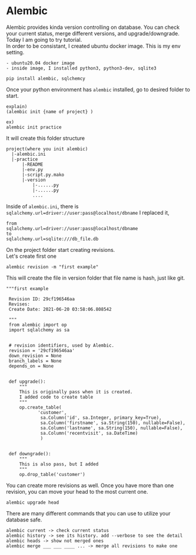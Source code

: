 # Alembic
Alembic provides kinda version controlling on database. You can check your current status, merge different versions, and upgrade/downgrade.<br/>
Today I am going to try tutorial.<br/>
In order to be consistant, I created ubuntu docker image. 
This is my env setting.
```
- ubuntu20.04 docker image
- inside image, I installed python3, python3-dev, sqlite3
```
```
pip install alembic, sqlchemcy
```
Once your python environment has `alembic` installed, go to desired folder to start.
```
explain)
(alembic init {name of project} )

ex)
alembic init practice
```
It will create this folder structure
```
project(where you init alembic)
  |-alembic.ini
  |-practice
      |-README
      |-env.py
      |-script.py.mako
      |-version
          |-......py
          |-......py 
          ....
```
Inside of `alembic.ini`, there is `sqlalchemy.url=driver://user:pass@localhost/dbname`
I replaced it,
```
from
sqlalchemy.url=driver://user:pass@localhost/dbname
to
sqlalchemy.url=sqlite:///db_file.db
```
On the project folder start creating revisions.<br/>
Let's create first one
```
alembic revision -m "first example"
```
This will create the file in version folder that file name is hash, just like git.
```
"""first example

 Revision ID: 29cf196546aa
 Revises: 
 Create Date: 2021-06-20 03:58:06.808542
 
 """
 from alembic import op
 import sqlalchemy as sa
 
 
 # revision identifiers, used by Alembic.
 revision = '29cf196546aa'
 down_revision = None
 branch_labels = None
 depends_on = None
 
 
 def upgrade():
     """
     This is originally pass when it is created.
     I added code to create table
     """
     op.create_table(
            'customer',
             sa.Column('id', sa.Integer, primary_key=True),
             sa.Column('firstname', sa.String(150), nullable=False),
             sa.Column('lastname', sa.String(150), nullable=False),
             sa.Column('recentvisit', sa.DateTime)
             )
 
 
 def downgrade():
     """
     This is also pass, but I added
     """
     op.drop_table('customer')
```
You can create more revisions as well. Once you have more than one revision, you can move your head to the most current one.
```
alembic upgrade head
```

There are many different commands that you can use to utilize your database safe.
```
alembic current -> check current status
alembic history -> see its history. add --verbose to see the detail
alembic heads -> show not merged ones
alembic merge ___ ___ ____ ... -> merge all revisions to make one
```


   

